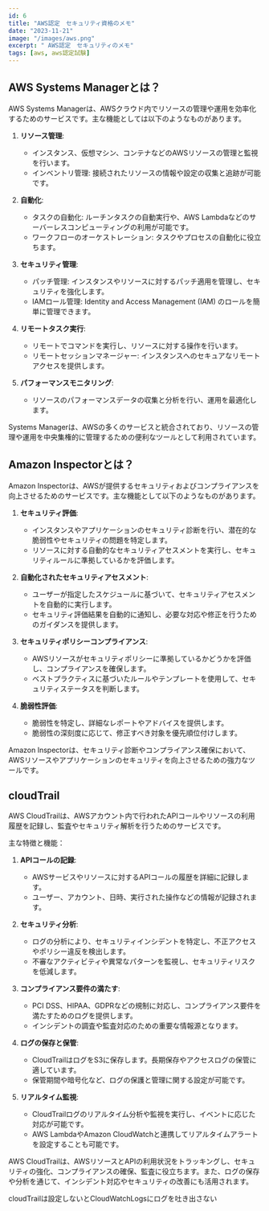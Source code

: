 ```yaml
---
id: 6
title: "AWS認定　セキュリティ資格のメモ"
date: "2023-11-21"
image: "/images/aws.png"
excerpt: " AWS認定　セキュリティのメモ"
tags: [aws, aws認定試験]
---
```


## AWS Systems Managerとは？

AWS Systems Managerは、AWSクラウド内でリソースの管理や運用を効率化するためのサービスです。主な機能としては以下のようなものがあります。

1. **リソース管理**:
   - インスタンス、仮想マシン、コンテナなどのAWSリソースの管理と監視を行います。
   - インベントリ管理: 接続されたリソースの情報や設定の収集と追跡が可能です。

2. **自動化**:
   - タスクの自動化: ルーチンタスクの自動実行や、AWS Lambdaなどのサーバーレスコンピューティングの利用が可能です。
   - ワークフローのオーケストレーション: タスクやプロセスの自動化に役立ちます。

3. **セキュリティ管理**:
   - パッチ管理: インスタンスやリソースに対するパッチ適用を管理し、セキュリティを強化します。
   - IAMロール管理: Identity and Access Management (IAM) のロールを簡単に管理できます。

4. **リモートタスク実行**:
   - リモートでコマンドを実行し、リソースに対する操作を行います。
   - リモートセッションマネージャー: インスタンスへのセキュアなリモートアクセスを提供します。

5. **パフォーマンスモニタリング**:
   - リソースのパフォーマンスデータの収集と分析を行い、運用を最適化します。

Systems Managerは、AWSの多くのサービスと統合されており、リソースの管理や運用を中央集権的に管理するための便利なツールとして利用されています。

## Amazon Inspectorとは？

Amazon Inspectorは、AWSが提供するセキュリティおよびコンプライアンスを向上させるためのサービスです。主な機能として以下のようなものがあります。

1. **セキュリティ評価**:
   - インスタンスやアプリケーションのセキュリティ診断を行い、潜在的な脆弱性やセキュリティの問題を特定します。
   - リソースに対する自動的なセキュリティアセスメントを実行し、セキュリティルールに準拠しているかを評価します。

2. **自動化されたセキュリティアセスメント**:
   - ユーザーが指定したスケジュールに基づいて、セキュリティアセスメントを自動的に実行します。
   - セキュリティ評価結果を自動的に通知し、必要な対応や修正を行うためのガイダンスを提供します。

3. **セキュリティポリシーコンプライアンス**:
   - AWSリソースがセキュリティポリシーに準拠しているかどうかを評価し、コンプライアンスを確保します。
   - ベストプラクティスに基づいたルールやテンプレートを使用して、セキュリティステータスを判断します。

4. **脆弱性評価**:
   - 脆弱性を特定し、詳細なレポートやアドバイスを提供します。
   - 脆弱性の深刻度に応じて、修正すべき対象を優先順位付けします。

Amazon Inspectorは、セキュリティ診断やコンプライアンス確保において、AWSリソースやアプリケーションのセキュリティを向上させるための強力なツールです。

## cloudTrail

AWS CloudTrailは、AWSアカウント内で行われたAPIコールやリソースの利用履歴を記録し、監査やセキュリティ解析を行うためのサービスです。

主な特徴と機能：

1. **APIコールの記録**:
   - AWSサービスやリソースに対するAPIコールの履歴を詳細に記録します。
   - ユーザー、アカウント、日時、実行された操作などの情報が記録されます。

2. **セキュリティ分析**:
   - ログの分析により、セキュリティインシデントを特定し、不正アクセスやポリシー違反を検出します。
   - 不審なアクティビティや異常なパターンを監視し、セキュリティリスクを低減します。

3. **コンプライアンス要件の満たす**:
   - PCI DSS、HIPAA、GDPRなどの規制に対応し、コンプライアンス要件を満たすためのログを提供します。
   - インシデントの調査や監査対応のための重要な情報源となります。

4. **ログの保存と保管**:
   - CloudTrailはログをS3に保存します。長期保存やアクセスログの保管に適しています。
   - 保管期間や暗号化など、ログの保護と管理に関する設定が可能です。

5. **リアルタイム監視**:
   - CloudTrailログのリアルタイム分析や監視を実行し、イベントに応じた対応が可能です。
   - AWS LambdaやAmazon CloudWatchと連携してリアルタイムアラートを設定することも可能です。

AWS CloudTrailは、AWSリソースとAPIの利用状況をトラッキングし、セキュリティの強化、コンプライアンスの確保、監査に役立ちます。また、ログの保存や分析を通じて、インシデント対応やセキュリティの改善にも活用されます。

cloudTrailは設定しないとCloudWatchLogsにログを吐き出さない